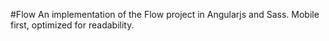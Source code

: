 #Flow
An implementation of the Flow project in Angularjs and Sass. Mobile first, optimized for readability.